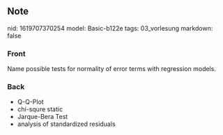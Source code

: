 ## Note
nid: 1619707370254
model: Basic-b122e
tags: 03_vorlesung
markdown: false

### Front
Name possible tests for normality of error terms with regression models.

### Back
<div>
  <div>
    <ul>
      <li>Q-Q-Plot
      <li>chi-squre static
      <li>Jarque-Bera Test
      <li>analysis of standardized residuals
    </ul>
  </div>
</div>

